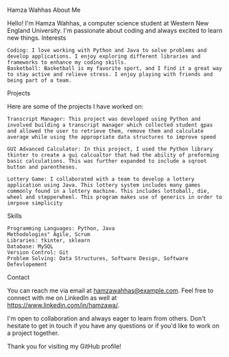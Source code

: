 Hamza Wahhas
About Me

Hello! I'm Hamza Wahhas, a computer science student at Western New England University. I'm passionate about coding and always excited to learn new things.
Interests

    Coding: I love working with Python and Java to solve problems and develop applications. I enjoy exploring different libraries and frameworks to enhance my coding skills.
    Basketball: Basketball is my favorite sport, and I find it a great way to stay active and relieve stress. I enjoy playing with friends and being part of a team.

Projects

Here are some of the projects I have worked on:

    Transcript Manager: This project was developed using Python and involved building a transcript manager which collected student gpas and allowed the user to retrieve them, remove them and calculate average while using the appropriate data structures to improve speed

    GUI Advanced Calculator: In this project, I used the Python library tkinter to create a gui calcualtor that had the ability of preforming basic calculations. This was further expanded to include a sqroot button and parentheses.

    Lottery Game: I collaborated with a team to develop a lottery application using Java. This lottery system includes many games commonly found in a lottery machine. This includes lottoball, die, wheel and stepperwheel. This program makes use of generics in order to imrpove simplicity
    
Skills

    Programming Languages: Python, Java
    Methodologies" Agile, Scrum
    Libraries: tkinter, sklearn
    Database: MySQL
    Version Control: Git
    Problem Solving: Data Structures, Software Design, Software Defevlopement

Contact

You can reach me via email at hamzawahhas@example.com. Feel free to connect with me on LinkedIn as well at https://www.linkedin.com/in/hamzawa/.

I'm open to collaboration and always eager to learn from others. Don't hesitate to get in touch if you have any questions or if you'd like to work on a project together.

Thank you for visiting my GitHub profile!